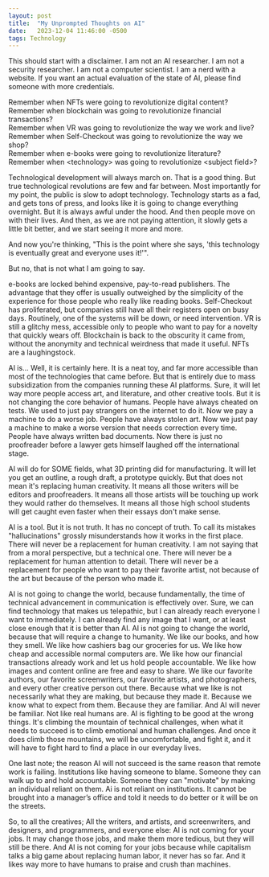 ```yaml
---
layout: post
title:  "My Unprompted Thoughts on AI"
date:   2023-12-04 11:46:00 -0500
tags: Technology
---
```


This should start with a disclaimer. I am not an AI researcher. I am not a security researcher. I am not a computer scientist. I am a nerd with a website. If you want an actual evaluation of the state of AI, please find someone with more credentials.

Remember when NFTs were going to revolutionize digital content?  
Remember when blockchain was going to revolutionize financial transactions?  
Remember when VR was going to revolutionize the way we work and live?  
Remember when Self-Checkout was going to revolutionize the way we shop?  
Remember when e-books were going to revolutionize literature?  
Remember when \<technology\> was going to revolutionize \<subject field\>?  

Technological development will always march on. That is a good thing. But true technological revolutions are few and far between. Most importantly for my point, the public is slow to adopt technology. Technology starts as a fad, and gets tons of press, and looks like it is going to change everything overnight. But it is always awful under the hood. And then people move on with their lives. And then, as we are not paying attention, it slowly gets a little bit better, and we start seeing it more and more.

And now you're thinking, "This is the point where she says, 'this technology is eventually great and everyone uses it!'".

But no, that is not what I am going to say.

e-books are locked behind expensive, pay-to-read publishers. The advantage that they offer is usually outweighed by the simplicity of the experience for those people who really like reading books. Self-Checkout has proliferated, but companies still have all their registers open on busy days. Routinely, one of the systems will be down, or need intervention. VR is still a glitchy mess, accessible only to people who want to pay for a novelty that quickly wears off. Blockchain is back to the obscurity it came from, without the anonymity and technical weirdness that made it useful. NFTs are a laughingstock.

AI is... Well, it is certainly here. It is a neat toy, and far more accessible than most of the technologies that came before. But that is entirely due to mass subsidization from the companies running these AI platforms. Sure, it will let way more people access art, and literature, and other creative tools. But it is not changing the core behavior of humans. People have always cheated on tests. We used to just pay strangers on the internet to do it. Now we pay a machine to do a worse job. People have always stolen art. Now we just pay a machine to make a worse version that needs correction every time. People have always written bad documents. Now there is just no proofreader before a lawyer gets himself laughed off the international stage.

AI will do for SOME fields, what 3D printing did for manufacturing. It will let you get an outline, a rough draft, a prototype quickly. But that does not mean it's replacing human creativity. It means all those writers will be editors and proofreaders. It means all those artists will be touching up work they would rather do themselves. It means all those high school students will get caught even faster when their essays don't make sense.

AI is a tool. But it is not truth. It has no concept of truth. To call its mistakes "hallucinations" grossly misunderstands how it works in the first place. There will never be a replacement for human creativity. I am not saying that from a moral perspective, but a technical one. There will never be a replacement for human attention to detail. There will never be a replacement for people who want to pay their favorite artist, not because of the art but because of the person who made it.

AI is not going to change the world, because fundamentally, the time of technical advancement in communication is effectively over. Sure, we can find technology that makes us telepathic, but I can already reach everyone I want to immediately. I can already find any image that I want, or at least close enough that it is better than AI. AI is not going to change the world, because that will require a change to humanity. We like our books, and how they smell. We like how cashiers bag our groceries for us. We like how cheap and accessible normal computers are. We like how our financial transactions already work and let us hold people accountable. We like how images and content online are free and easy to share. We like our favorite authors, our favorite screenwriters, our favorite artists, and photographers, and every other creative person out there. Because what we like is not necessarily what they are making, but because they made it. Because we know what to expect from them. Because they are familiar. And AI will never be familiar. Not like real humans are. AI is fighting to be good at the wrong things. It's climbing the mountain of technical challenges, when what it needs to succeed is to climb emotional and human challenges. And once it does climb those mountains, we will be uncomfortable, and fight it, and it will have to fight hard to find a place in our everyday lives.

One last note; the reason AI will not succeed is the same reason that remote work is failing. Institutions like having someone to blame. Someone they can walk up to and hold accountable. Someone they can "motivate" by making an individual reliant on them. Ai is not reliant on institutions. It cannot be brought into a manager’s office and told it needs to do better or it will be on the streets.

So, to all the creatives; All the writers, and artists, and screenwriters, and designers, and programmers, and everyone else: AI is not coming for your jobs. It may change those jobs, and make them more tedious, but they will still be there. And AI is not coming for your jobs because while capitalism talks a big game about replacing human labor, it never has so far. And it likes way more to have humans to praise and crush than machines.
